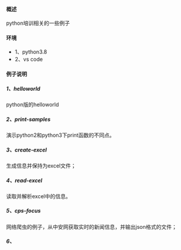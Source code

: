 #### 概述
   python培训相关的一些例子

#### 环境
- 1、python3.8
- 2、vs code

#### 例子说明
##### 1、helloworld   
   python版的helloworld

##### 2、print-samples   
   演示python2和python3下print函数的不同点。

##### 3、create-excel   
  生成信息并保持为excel文件；

##### 4、read-excel   
  读取并解析excel中的信息。

##### 5、cps-focus    
   网络爬虫的例子，从中安网获取实时的新闻信息，并输出json格式的文件；

##### 6、